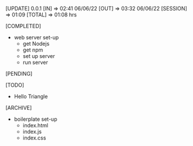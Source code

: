 [UPDATE] 0.0.1
[IN]        => 02:41 06/06/22
[OUT]       => 03:32 06/06/22
[SESSION]   => 01:09
[TOTAL]     => 01:08 hrs

[COMPLETED]
- web server set-up
    - get Nodejs
    - get npm
    - set up server
    - run server

[PENDING]

[TODO]
- Hello Triangle

[ARCHIVE]
- boilerplate set-up
    - index.html
    - index.js
    - index.css
